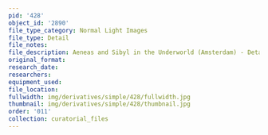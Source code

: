 ```yaml
---
pid: '428'
object_id: '2890'
file_type_category: Normal Light Images
file_type: Detail
file_notes:
file_description: Aeneas and Sibyl in the Underworld (Amsterdam) - Detail 2
original_format:
research_date:
researchers:
equipment_used:
file_location:
fullwidth: img/derivatives/simple/428/fullwidth.jpg
thumbnail: img/derivatives/simple/428/thumbnail.jpg
order: '011'
collection: curatorial_files
---
```

